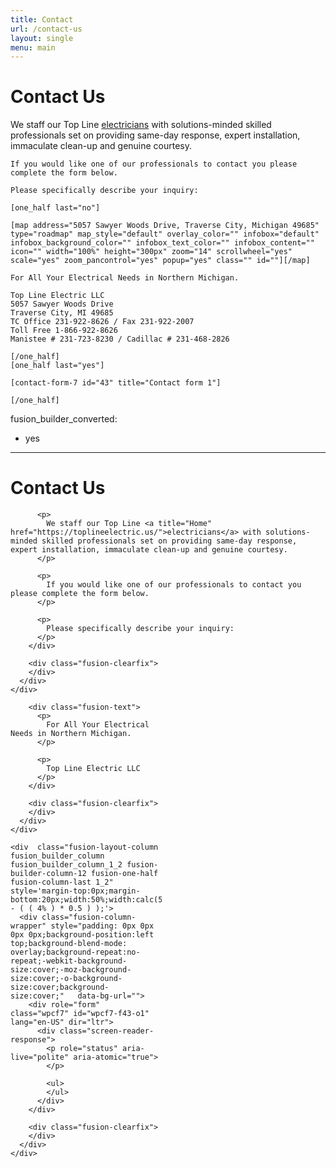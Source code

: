 ```yaml
---
title: Contact
url: /contact-us
layout: single
menu: main
---
```


<h1>Contact Us</h1>
    We staff our Top Line <a title="Home" href="https://toplineelectric.us/">electricians</a> with solutions-minded skilled professionals set on providing same-day response, expert installation, immaculate clean-up and genuine courtesy.
    
    If you would like one of our professionals to contact you please complete the form below.
    
    Please specifically describe your inquiry:
    
    [one_half last="no"]
    
    [map address="5057 Sawyer Woods Drive, Traverse City, Michigan 49685" type="roadmap" map_style="default" overlay_color="" infobox="default" infobox_background_color="" infobox_text_color="" infobox_content="" icon="" width="100%" height="300px" zoom="14" scrollwheel="yes" scale="yes" zoom_pancontrol="yes" popup="yes" class="" id=""][/map]
    
    For All Your Electrical Needs in Northern Michigan.
    
    Top Line Electric LLC
    5057 Sawyer Woods Drive
    Traverse City, MI 49685
    TC Office 231-922-8626 / Fax 231-922-2007
    Toll Free 1-866-922-8626
    Manistee # 231-723-8230 / Cadillac # 231-468-2826
    
    [/one_half]
    [one_half last="yes"]
    
    [contact-form-7 id="43" title="Contact form 1"]
    
    [/one_half]
fusion_builder_converted:
  - yes

---
<div class="fusion-fullwidth fullwidth-box fusion-builder-row-6 nonhundred-percent-fullwidth non-hundred-percent-height-scrolling"  style='background-color: rgba(255,255,255,0);background-position: center center;background-repeat: no-repeat;padding-top:0px;padding-right:0px;padding-bottom:0px;padding-left:0px;'>
  <div class="fusion-builder-row fusion-row ">
    <div  class="fusion-layout-column fusion_builder_column fusion_builder_column_1_1 fusion-builder-column-10 fusion-one-full fusion-column-first fusion-column-last 1_1"  style='margin-top:0px;margin-bottom:0px;'>
      <div class="fusion-column-wrapper" style="padding: 0px 0px 0px 0px;background-position:left top;background-repeat:no-repeat;-webkit-background-size:cover;-moz-background-size:cover;-o-background-size:cover;background-size:cover;"   data-bg-url="">
        <div class="fusion-text">
          <h1>
            Contact Us
          </h1>
          
          <p>
            We staff our Top Line <a title="Home" href="https://toplineelectric.us/">electricians</a> with solutions-minded skilled professionals set on providing same-day response, expert installation, immaculate clean-up and genuine courtesy.
          </p>
          
          <p>
            If you would like one of our professionals to contact you please complete the form below.
          </p>
          
          <p>
            Please specifically describe your inquiry:
          </p>
        </div>
        
        <div class="fusion-clearfix">
        </div>
      </div>
    </div>
  </div>
</div>

<div class="fusion-fullwidth fullwidth-box fusion-builder-row-7 hundred-percent-fullwidth non-hundred-percent-height-scrolling"  style='background-color: rgba(255,255,255,0);background-position: center center;background-repeat: no-repeat;padding-top:0px;padding-right:0px;padding-bottom:0px;padding-left:0px;'>
  <div class="fusion-builder-row fusion-row ">
    <div  class="fusion-layout-column fusion_builder_column fusion_builder_column_1_2 fusion-builder-column-11 fusion-one-half fusion-column-first 1_2"  style='margin-top:0px;margin-bottom:20px;width:50%;width:calc(50% - ( ( 4% ) * 0.5 ) );margin-right: 4%;'>
      <div class="fusion-column-wrapper" style="padding: 0px 0px 0px 0px;background-position:left top;background-blend-mode: overlay;background-repeat:no-repeat;-webkit-background-size:cover;-moz-background-size:cover;-o-background-size:cover;background-size:cover;"   data-bg-url="">
        <div class="fusion-text">
          <p>
          </p>
        </div>
        
        <div class="fusion-text">
          <p>
            For All Your Electrical Needs in Northern Michigan.
          </p>
          
          <p>
            Top Line Electric LLC
          </p>
        </div>
        
        <div class="fusion-clearfix">
        </div>
      </div>
    </div>
    
    <div  class="fusion-layout-column fusion_builder_column fusion_builder_column_1_2 fusion-builder-column-12 fusion-one-half fusion-column-last 1_2"  style='margin-top:0px;margin-bottom:20px;width:50%;width:calc(50% - ( ( 4% ) * 0.5 ) );'>
      <div class="fusion-column-wrapper" style="padding: 0px 0px 0px 0px;background-position:left top;background-blend-mode: overlay;background-repeat:no-repeat;-webkit-background-size:cover;-moz-background-size:cover;-o-background-size:cover;background-size:cover;"   data-bg-url="">
        <div role="form" class="wpcf7" id="wpcf7-f43-o1" lang="en-US" dir="ltr">
          <div class="screen-reader-response">
            <p role="status" aria-live="polite" aria-atomic="true">
            </p>
            
            <ul>
            </ul>
          </div>
        </div>
        
        <div class="fusion-clearfix">
        </div>
      </div>
    </div>
  </div>
</div>
